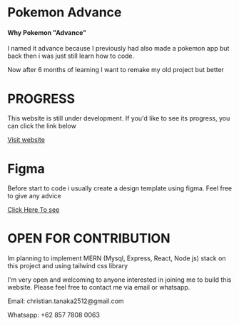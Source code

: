 <h1>Pokemon Advance</h1>

<h4>Why Pokemon "Advance"</h2>
<p>I named it advance because I previously had also made a pokemon app but back then i was just still learn how to code.</p>
<p>Now after 6 months of learning  I want to remake my old project but better</p>

<h1>PROGRESS</h1>
<p>This website is still under development. If you'd like to see its progress, you can click the link below</p>
<a href="https://christiansandbox.online/">Visit website</a>

<h1>Figma</h1>
<p>Before start to code i usually create a design template using figma. Feel free to give any advice</p>
<a href="https://www.figma.com/file/dJfAq74KqkfxvpT9dRaQaX/Pokemon?type=design&node-id=0%3A1&mode=design&t=axNxKixeufbSnixP-1">Click Here To see</a>

<h1>OPEN FOR CONTRIBUTION</h1>
<p>Im planning to implement MERN (Mysql, Express, React, Node js) stack on this project and using tailwind css library</p>
<p>I'm very open and welcoming to anyone interested in joining me to build this website. Please feel free to contact me via email or whatsapp.</p>
<p>Email: christian.tanaka2512@gmail.com</p>
<p>Whatsapp: +62 857 7808 0063</p>

